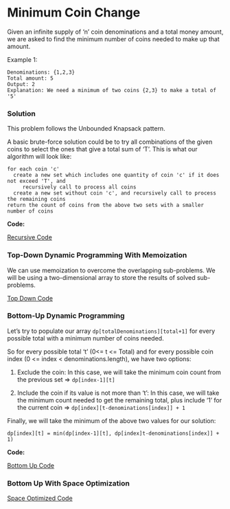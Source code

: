 # Minimum Coin Change

Given an infinite supply of ‘n’ coin denominations and a total money amount, we are asked to find the minimum number of coins needed to make up that amount.

Example 1:

```
Denominations: {1,2,3}
Total amount: 5
Output: 2
Explanation: We need a minimum of two coins {2,3} to make a total of '5'
```

### Solution

This problem follows the Unbounded Knapsack pattern.

A basic brute-force solution could be to try all combinations of the given coins to select the ones that give a total sum of ‘T’. This is what our algorithm will look like:

```code
for each coin 'c'
  create a new set which includes one quantity of coin 'c' if it does not exceed 'T', and
     recursively call to process all coins
  create a new set without coin 'c', and recursively call to process the remaining coins
return the count of coins from the above two sets with a smaller number of coins
```

**Code:**

[Recursive Code](../Minimum-Coin-Change/min-coin-change-recursive.js)

### Top-Down Dynamic Programming With Memoization

We can use memoization to overcome the overlapping sub-problems. We will be using a two-dimensional array to store the results of solved sub-problems.

[Top Down Code](../Minimum-Coin-Change/min-coin-change-top-down.js)

### Bottom-Up Dynamic Programming

Let’s try to populate our array `dp[totalDenominations][total+1]` for every possible total with a minimum number of coins needed.

So for every possible total ‘t’ (0<= t <= Total) and for every possible coin index (0 <= index < denominations.length), we have two options:

1. Exclude the coin: In this case, we will take the minimum coin count from the previous set => `dp[index-1][t]`

2. Include the coin if its value is not more than ‘t’: In this case, we will take the minimum count needed to get the remaining total, plus include ‘1’ for the current coin => `dp[index][t-denominations[index]] + 1`

Finally, we will take the minimum of the above two values for our solution:

`dp[index][t] = min(dp[index-1][t], dp[index]t-denominations[index]] + 1)`

**Code:**

[Bottom Up Code](../Minimum-Coin-Change/min-coin-change-bottom-up.js)

### Bottom Up With Space Optimization

[Space Optimized Code](../Minimum-Coin-Change/min-coin-change-optimized.js)

